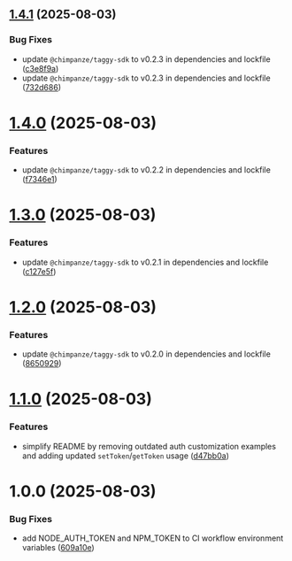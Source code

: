 ## [1.4.1](https://github.com/chimpanze/taggy-module/compare/v1.4.0...v1.4.1) (2025-08-03)


### Bug Fixes

* update `@chimpanze/taggy-sdk` to v0.2.3 in dependencies and lockfile ([c3e8f9a](https://github.com/chimpanze/taggy-module/commit/c3e8f9a703628d9b115a2597e89cae376f3e6c92))
* update `@chimpanze/taggy-sdk` to v0.2.3 in dependencies and lockfile ([732d686](https://github.com/chimpanze/taggy-module/commit/732d6866788768247236bfb6b854fb9b9c5f0a27))

# [1.4.0](https://github.com/chimpanze/taggy-module/compare/v1.3.0...v1.4.0) (2025-08-03)


### Features

* update `@chimpanze/taggy-sdk` to v0.2.2 in dependencies and lockfile ([f7346e1](https://github.com/chimpanze/taggy-module/commit/f7346e19de4c1c67b2aa2f843398684fbf3286ee))

# [1.3.0](https://github.com/chimpanze/taggy-module/compare/v1.2.0...v1.3.0) (2025-08-03)


### Features

* update `@chimpanze/taggy-sdk` to v0.2.1 in dependencies and lockfile ([c127e5f](https://github.com/chimpanze/taggy-module/commit/c127e5fcb3d2315b933ad438df9fb3f5ace9ab9e))

# [1.2.0](https://github.com/chimpanze/taggy-module/compare/v1.1.0...v1.2.0) (2025-08-03)


### Features

* update `@chimpanze/taggy-sdk` to v0.2.0 in dependencies and lockfile ([8650929](https://github.com/chimpanze/taggy-module/commit/86509292ec0c9317cf396315360494b879ba2dd1))

# [1.1.0](https://github.com/chimpanze/taggy-module/compare/v1.0.0...v1.1.0) (2025-08-03)


### Features

* simplify README by removing outdated auth customization examples and adding updated `setToken`/`getToken` usage ([d47bb0a](https://github.com/chimpanze/taggy-module/commit/d47bb0a7c02ac6ba04d18a403785fe47843862ba))

# 1.0.0 (2025-08-03)


### Bug Fixes

* add NODE_AUTH_TOKEN and NPM_TOKEN to CI workflow environment variables ([609a10e](https://github.com/chimpanze/taggy-module/commit/609a10e66062f155cfdbe731459609d01d4425c0))
